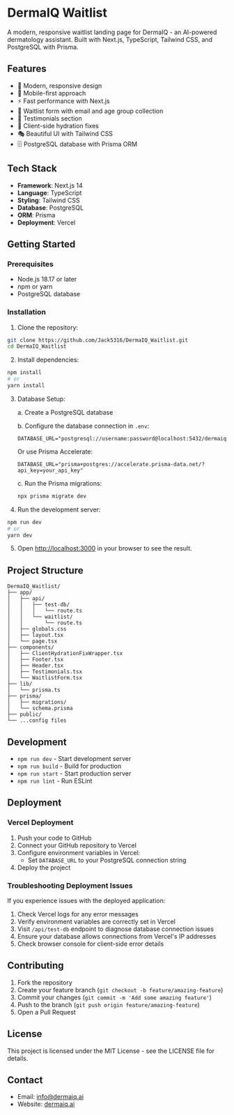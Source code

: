 # DermaIQ Waitlist

A modern, responsive waitlist landing page for DermaIQ - an AI-powered dermatology assistant. Built with Next.js, TypeScript, Tailwind CSS, and PostgreSQL with Prisma.

## Features

- 🎨 Modern, responsive design
- 📱 Mobile-first approach
- ⚡ Fast performance with Next.js
- 🎯 Waitlist form with email and age group collection
- 💬 Testimonials section
- 🔄 Client-side hydration fixes
- 🎭 Beautiful UI with Tailwind CSS
- 🗄️ PostgreSQL database with Prisma ORM

## Tech Stack

- **Framework**: Next.js 14
- **Language**: TypeScript
- **Styling**: Tailwind CSS
- **Database**: PostgreSQL
- **ORM**: Prisma
- **Deployment**: Vercel

## Getting Started

### Prerequisites

- Node.js 18.17 or later
- npm or yarn
- PostgreSQL database

### Installation

1. Clone the repository:
```bash
git clone https://github.com/Jack5316/DermaIQ_Waitlist.git
cd DermaIQ_Waitlist
```

2. Install dependencies:
```bash
npm install
# or
yarn install
```

3. Database Setup:

   a. Create a PostgreSQL database
   
   b. Configure the database connection in `.env`:
   ```
   DATABASE_URL="postgresql://username:password@localhost:5432/dermaiq_waitlist"
   ```
   Or use Prisma Accelerate:
   ```
   DATABASE_URL="prisma+postgres://accelerate.prisma-data.net/?api_key=your_api_key"
   ```
   
   c. Run the Prisma migrations:
   ```bash
   npx prisma migrate dev
   ```

4. Run the development server:
```bash
npm run dev
# or
yarn dev
```

5. Open [http://localhost:3000](http://localhost:3000) in your browser to see the result.

## Project Structure

```
DermaIQ_Waitlist/
├── app/
│   ├── api/
│   │   ├── test-db/
│   │   │   └── route.ts
│   │   └── waitlist/
│   │       └── route.ts
│   ├── globals.css
│   ├── layout.tsx
│   └── page.tsx
├── components/
│   ├── ClientHydrationFixWrapper.tsx
│   ├── Footer.tsx
│   ├── Header.tsx
│   ├── Testimonials.tsx
│   └── WaitlistForm.tsx
├── lib/
│   └── prisma.ts
├── prisma/
│   ├── migrations/
│   └── schema.prisma
├── public/
└── ...config files
```

## Development

- `npm run dev` - Start development server
- `npm run build` - Build for production
- `npm run start` - Start production server
- `npm run lint` - Run ESLint

## Deployment

### Vercel Deployment

1. Push your code to GitHub
2. Connect your GitHub repository to Vercel
3. Configure environment variables in Vercel:
   - Set `DATABASE_URL` to your PostgreSQL connection string
4. Deploy the project

### Troubleshooting Deployment Issues

If you experience issues with the deployed application:

1. Check Vercel logs for any error messages
2. Verify environment variables are correctly set in Vercel
3. Visit `/api/test-db` endpoint to diagnose database connection issues
4. Ensure your database allows connections from Vercel's IP addresses
5. Check browser console for client-side error details

## Contributing

1. Fork the repository
2. Create your feature branch (`git checkout -b feature/amazing-feature`)
3. Commit your changes (`git commit -m 'Add some amazing feature'`)
4. Push to the branch (`git push origin feature/amazing-feature`)
5. Open a Pull Request

## License

This project is licensed under the MIT License - see the LICENSE file for details.

## Contact

- Email: info@dermaiq.ai
- Website: [dermaiq.ai](https://dermaiq.ai) 